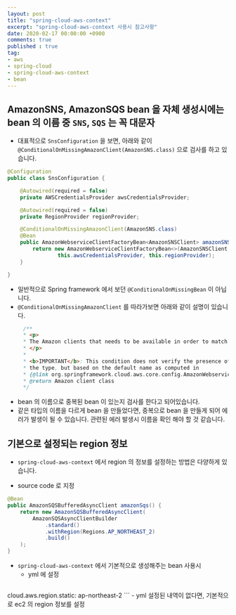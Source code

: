 ```yaml
---
layout: post
title: "spring-cloud-aws-context"
excerpt: "spring-cloud-aws-context 사용시 참고사항"
date: 2020-02-17 00:00:00 +0900
comments: true
published : true
tag:
- aws
- spring-cloud
- spring-cloud-aws-context
- bean
---
```

## AmazonSNS, AmazonSQS bean 을 자체 생성시에는 bean 의 이름 중 `SNS`, `SQS` 는 꼭 대문자
* 대표적으로 `SnsConfiguration` 을 보면, 아래와 같이 `@ConditionalOnMissingAmazonClient(AmazonSNS.class)` 으로 검사를 하고 있습니다.
``` java
@Configuration
public class SnsConfiguration {

	@Autowired(required = false)
	private AWSCredentialsProvider awsCredentialsProvider;

	@Autowired(required = false)
	private RegionProvider regionProvider;

	@ConditionalOnMissingAmazonClient(AmazonSNS.class)
	@Bean
	public AmazonWebserviceClientFactoryBean<AmazonSNSClient> amazonSNS() {
		return new AmazonWebserviceClientFactoryBean<>(AmazonSNSClient.class,
				this.awsCredentialsProvider, this.regionProvider);
	}

}
```
* 일반적으로 Spring framework 에서 보던 `@ConditionalOnMissingBean` 이 아닙니다.
* `@ConditionalOnMissingAmazonClient` 를 따라가보면 아래와 같이 설명이 있습니다.
``` java
     /**
	 * <p>
	 * The Amazon clients that needs to be available in order to match the condition.
	 * </p>
	 *
	 * <b>IMPORTANT</b>: This condition does not verify the presence of a client, based on
	 * the type, but based on the default name as computed in
	 * {@link org.springframework.cloud.aws.core.config.AmazonWebserviceClientConfigurationUtils#getBeanName}.
	 * @return Amazon client class
	 */
```
* bean 의 이름으로 중복된 bean 이 있는지 검사를 한다고 되어있습니다.
* 같은 타입의 이름을 다르게 bean 을 만들었다면, 중복으로 bean 을 만들게 되어 에러가 발생이 될 수 있습니다. 관련된 에러 발생시 이름을 확인 해야 할 것 같습니다.

## 기본으로 설정되는 region 정보
* `spring-cloud-aws-context` 에서 region 의 정보를 설정하는 방법은 다양하게 있습니다.

* source code 로 지정
``` java
@Bean
public AmazonSQSBufferedAsyncClient amazonSqs() {
    return new AmazonSQSBufferedAsyncClient(
        AmazonSQSAsyncClientBuilder
            .standard()
            .withRegion(Regions.AP_NORTHEAST_2)
            .build()
    );
}
```
* `spring-cloud-aws-context` 에서 기본적으로 생성해주는 bean 사용시
    - yml 에 설정
    ``` yaml
cloud.aws.region.static: ap-northeast-2
    ```
    - yml 설정된 내역이 없다면, 기본적으로 ec2 의 region 정보를 설정
